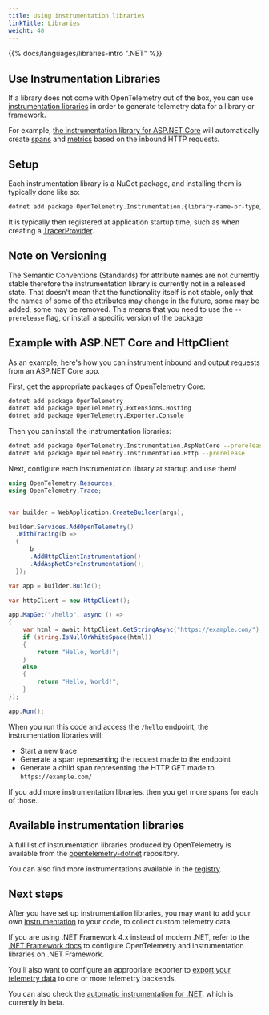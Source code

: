 ```yaml
---
title: Using instrumentation libraries
linkTitle: Libraries
weight: 40
---
```


{{% docs/languages/libraries-intro ".NET" %}}

## Use Instrumentation Libraries

If a library does not come with OpenTelemetry out of the box, you can use
[instrumentation libraries](/docs/specs/otel/glossary/#instrumentation-library)
in order to generate telemetry data for a library or framework.

For example,
[the instrumentation library for ASP.NET Core](https://www.nuget.org/packages/OpenTelemetry.Instrumentation.AspNetCore)
will automatically create [spans](/docs/concepts/signals/traces/#spans) and
[metrics](/docs/concepts/signals/metrics) based on the inbound HTTP requests.

## Setup

Each instrumentation library is a NuGet package, and installing them is
typically done like so:

```sh
dotnet add package OpenTelemetry.Instrumentation.{library-name-or-type}
```

It is typically then registered at application startup time, such as when
creating a [TracerProvider](/docs/concepts/signals/traces/#tracer-provider).

## Note on Versioning

The Semantic Conventions (Standards) for attribute names are not currently
stable therefore the instrumentation library is currently not in a released
state. That doesn't mean that the functionality itself is not stable, only that
the names of some of the attributes may change in the future, some may be added,
some may be removed. This means that you need to use the `--prerelease` flag, or
install a specific version of the package

## Example with ASP.NET Core and HttpClient

As an example, here's how you can instrument inbound and output requests from an
ASP.NET Core app.

First, get the appropriate packages of OpenTelemetry Core:

```sh
dotnet add package OpenTelemetry
dotnet add package OpenTelemetry.Extensions.Hosting
dotnet add package OpenTelemetry.Exporter.Console
```

Then you can install the instrumentation libraries:

```sh
dotnet add package OpenTelemetry.Instrumentation.AspNetCore --prerelease
dotnet add package OpenTelemetry.Instrumentation.Http --prerelease
```

Next, configure each instrumentation library at startup and use them!

```csharp
using OpenTelemetry.Resources;
using OpenTelemetry.Trace;


var builder = WebApplication.CreateBuilder(args);

builder.Services.AddOpenTelemetry()
  .WithTracing(b =>
  {
      b
      .AddHttpClientInstrumentation()
      .AddAspNetCoreInstrumentation();
  });

var app = builder.Build();

var httpClient = new HttpClient();

app.MapGet("/hello", async () =>
{
    var html = await httpClient.GetStringAsync("https://example.com/");
    if (string.IsNullOrWhiteSpace(html))
    {
        return "Hello, World!";
    }
    else
    {
        return "Hello, World!";
    }
});

app.Run();
```

When you run this code and access the `/hello` endpoint, the instrumentation
libraries will:

- Start a new trace
- Generate a span representing the request made to the endpoint
- Generate a child span representing the HTTP GET made to `https://example.com/`

If you add more instrumentation libraries, then you get more spans for each of
those.

## Available instrumentation libraries

A full list of instrumentation libraries produced by OpenTelemetry is available
from the [opentelemetry-dotnet][] repository.

You can also find more instrumentations available in the
[registry](/ecosystem/registry/?language=dotnet&component=instrumentation).

## Next steps

After you have set up instrumentation libraries, you may want to add your own
[instrumentation](/docs/languages/net/instrumentation) to your code, to collect
custom telemetry data.

If you are using .NET Framework 4.x instead of modern .NET, refer to the
[.NET Framework docs](/docs/languages/net/netframework) to configure
OpenTelemetry and instrumentation libraries on .NET Framework.

You'll also want to configure an appropriate exporter to
[export your telemetry data](/docs/languages/net/exporters) to one or more
telemetry backends.

You can also check the
[automatic instrumentation for .NET](/docs/zero-code/net), which is currently in
beta.

[opentelemetry-dotnet]: https://github.com/open-telemetry/opentelemetry-dotnet
